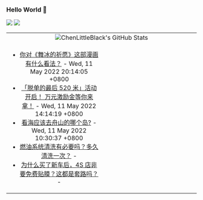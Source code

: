 ### Hello World 👋

[![](https://img.shields.io/badge/@ChenLittleBlack-1a6c81?style=flat&logo=java&logoColor=1a6c81&label=Java&colorA=ffffff)](https://www.java.com/)
[![](https://img.shields.io/badge/@ChenLittleBlack-41b883?style=flat&logo=vuedotjs&logoColor=41b883&label=Vue&colorA=ffffff)](https://cn.vuejs.org/)

<table>
<tr>
<td colspan="2" style="text-align: center;">
<img alt="ChenLittleBlack's GitHub Stats" src="https://github-readme-stats.vercel.app/api?username=ChenLittleBlack&show_icons=true&icon_color=CE1D2D&text_color=718096&bg_color=ffffff&hide_title=true" />
</td>
</tr>
<tr>
<td align="center" valign="middle">

<!-- START_SECTION:blog -->
* <a href='http://www.zhihu.com/question/516614137/answer/2475074059?utm_campaign=rss&utm_medium=rss&utm_source=rss&utm_content=title' target='_blank'>你对《舞冰的祈愿》这部漫画有什么看法？</a> - Wed, 11 May 2022 20:14:05 +0800
* <a href='http://zhuanlan.zhihu.com/p/512582046?utm_campaign=rss&utm_medium=rss&utm_source=rss&utm_content=title' target='_blank'>「脱单的最后 520 米」活动开启！ 万元激励金等你来拿！</a> - Wed, 11 May 2022 14:14:19 +0800
* <a href='http://www.zhihu.com/question/343960753/answer/2478566355?utm_campaign=rss&utm_medium=rss&utm_source=rss&utm_content=title' target='_blank'>看海应该去舟山的哪个岛?</a> - Wed, 11 May 2022 10:30:37 +0800
* <a href='http://www.zhihu.com/question/531498990/answer/2479182810?utm_campaign=rss&utm_medium=rss&utm_source=rss&utm_content=title' target='_blank'>燃油系统清洗有必要吗？多久清洗一次？</a> - 
* <a href='http://www.zhihu.com/question/531576025/answer/2479173698?utm_campaign=rss&utm_medium=rss&utm_source=rss&utm_content=title' target='_blank'>为什么买了新车后，4S 店非要免费贴膜？这都是套路吗？</a> - 
<!-- END_SECTION:blog -->

</td>
<td valign="middle" width="50%">

<!-- START_SECTION:douban -->

<!-- END_SECTION:douban -->

</td>
</tr>
</table>
